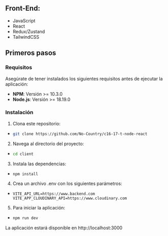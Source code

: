 ## Front-End:

- JavaScript
- React
- Redux/Zustand
- TailwindCSS

## **Primeros pasos**

### Requisitos

Asegúrate de tener instalados los siguientes requisitos antes de ejecutar la aplicación:

- **NPM**: Versión >= 10.3.0
- **Node.js**: Versión >= 18.19.0

### Instalación

1. Clona este repositorio:

- ```bash
  git clone https://github.com/No-Country/c16-17-t-node-react
  ```

2. Navega al directorio del proyecto:

- ```bash
  cd client
  ```

3. Instala las dependencias:

- ```bash
  npm install
  ```

4. Crea un archivo .env con los siguientes parámetros:

- ```env
  VITE_API_URL=https://www.backend.com
  VITE_APP_CLOUDINARY_API=https://www.cloudinary.com
  ```

5. Para iniciar la aplicación:

- ```bash
  npm run dev
  ```

La aplicación estará disponible en http://localhost:3000
